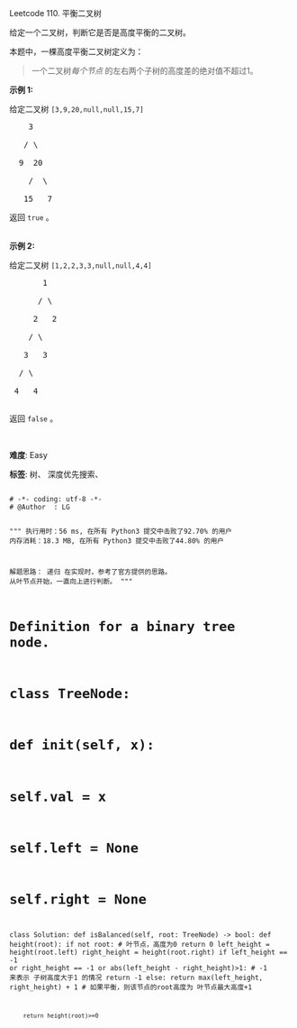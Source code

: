Leetcode 110. 平衡二叉树
<p>给定一个二叉树，判断它是否是高度平衡的二叉树。</p>


<p>本题中，一棵高度平衡二叉树定义为：</p>



<blockquote>

<p>一个二叉树<em>每个节点&nbsp;</em>的左右两个子树的高度差的绝对值不超过1。</p>

</blockquote>



<p><strong>示例 1:</strong></p>



<p>给定二叉树 <code>[3,9,20,null,null,15,7]</code></p>



<pre>    3

   / \

  9  20

    /  \

   15   7</pre>



<p>返回 <code>true</code> 。<br>

<br>

<strong>示例 2:</strong></p>



<p>给定二叉树 <code>[1,2,2,3,3,null,null,4,4]</code></p>



<pre>       1

      / \

     2   2

    / \

   3   3

  / \

 4   4

</pre>



<p>返回&nbsp;<code>false</code> 。</p>



<p>&nbsp;</p>





 **难度**: Easy



 **标签**: 树、 深度优先搜索、 





<div class="hcb_wrap">
<pre class="prism undefined-numbers lang-python" data-lang="Python"><code>
# -*- coding: utf-8 -*-
# @Author  : LG

"""
执行用时：56 ms, 在所有 Python3 提交中击败了92.70% 的用户
内存消耗：18.3 MB, 在所有 Python3 提交中击败了44.80% 的用户

解题思路：
    递归
    在实现时，参考了官方提供的思路。
    从叶节点开始，一直向上进行判断。
"""

# Definition for a binary tree node.
# class TreeNode:
#     def __init__(self, x):
#         self.val = x
#         self.left = None
#         self.right = None

class Solution:
    def isBalanced(self, root: TreeNode) -> bool:
        def height(root):
            if not root:    # 叶节点，高度为0
                return 0
            left_height = height(root.left)
            right_height = height(root.right)
            if left_height == -1 or right_height == -1 or abs(left_height - right_height)>1:    # -1 来表示 子树高度大于1 的情况
                return -1
            else:
                return max(left_height, right_height) + 1   # 如果平衡，则该节点的root高度为 叶节点最大高度+1

        return height(root)>=0
</code></pre></div>

